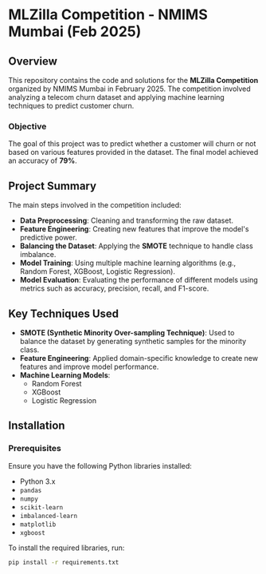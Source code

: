 # MLZilla Competition - NMIMS Mumbai (Feb 2025)

## Overview
This repository contains the code and solutions for the **MLZilla Competition** organized by NMIMS Mumbai in February 2025. The competition involved analyzing a telecom churn dataset and applying machine learning techniques to predict customer churn.

### Objective
The goal of this project was to predict whether a customer will churn or not based on various features provided in the dataset. The final model achieved an accuracy of **79%**.

## Project Summary
The main steps involved in the competition included:
- **Data Preprocessing**: Cleaning and transforming the raw dataset.
- **Feature Engineering**: Creating new features that improve the model's predictive power.
- **Balancing the Dataset**: Applying the **SMOTE** technique to handle class imbalance.
- **Model Training**: Using multiple machine learning algorithms (e.g., Random Forest, XGBoost, Logistic Regression).
- **Model Evaluation**: Evaluating the performance of different models using metrics such as accuracy, precision, recall, and F1-score.

## Key Techniques Used
- **SMOTE (Synthetic Minority Over-sampling Technique)**: Used to balance the dataset by generating synthetic samples for the minority class.
- **Feature Engineering**: Applied domain-specific knowledge to create new features and improve model performance.
- **Machine Learning Models**: 
  - Random Forest
  - XGBoost
  - Logistic Regression

## Installation

### Prerequisites
Ensure you have the following Python libraries installed:
- Python 3.x
- `pandas`
- `numpy`
- `scikit-learn`
- `imbalanced-learn`
- `matplotlib`
- `xgboost`

To install the required libraries, run:
```bash
pip install -r requirements.txt
